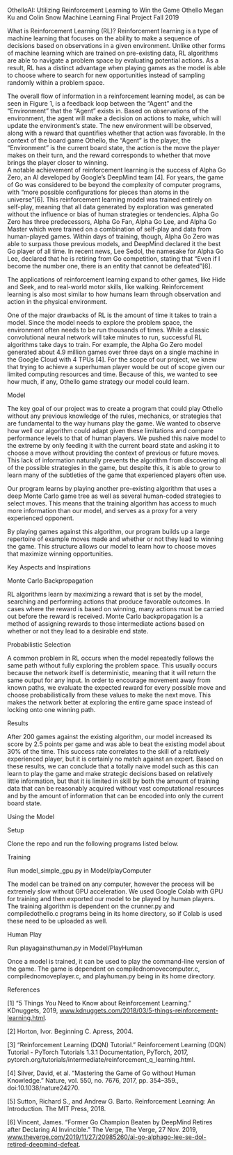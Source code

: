 OthelloAI: Utilizing Reinforcement Learning to Win the Game Othello
Megan Ku and Colin Snow
Machine Learning Final Project Fall 2019

What is Reinforcement Learning (RL)?
Reinforcement learning is a type of machine learning that focuses on the ability to make a sequence of decisions based on observations in a given environment. Unlike other forms of machine learning which are trained on pre-existing data, RL algorithms are able to navigate a problem space by evaluating potential actions. As a result, RL has a distinct advantage when playing games as the model is able to choose where to search for new opportunities instead of sampling randomly within a problem space.

The overall flow of information in a reinforcement learning model, as can be seen in Figure 1, is a feedback loop between the “Agent” and the “Environment” that the “Agent” exists in. Based on observations of the environment, the agent will make a decision on actions to make, which will update the environment’s state. The new environment will be observed, along with a reward that quantifies whether that action was favorable.  In the context of the board game Othello, the “Agent” is the player, the “Environment” is the current board state, the action is the move the player makes on their turn, and the reward corresponds to whether that move brings the player closer to winning.  
A notable achievement of reinforcement learning is the success of Alpha Go Zero, an AI developed by Google’s DeepMind team [4].  For years, the game of Go was considered to be beyond the complexity of computer programs, with “more possible configurations for pieces than atoms in the universe”[6]. This reinforcement learning model was trained entirely on self-play, meaning that all data generated by exploration was generated without the influence or bias of human strategies or tendencies. Alpha Go Zero has three predecessors, Alpha Go Fan,  Alpha Go Lee, and Alpha Go Master which were trained on a combination of self-play and data from human-played games. Within days of training, though, Alpha Go Zero was able to surpass those previous models, and DeepMind declared it the best Go player of all time.  In recent news, Lee Sedol, the namesake for Alpha Go Lee, declared that he is retiring from Go competition, stating that “Even if I become the number one, there is an entity that cannot be defeated”[6]. 

The applications of reinforcement learning expand to other games, like Hide and Seek, and to real-world motor skills, like walking. Reinforcement learning is also most similar to how humans learn through observation and action in the physical environment.

One of the major drawbacks of RL is the amount of time it takes to train a model. Since the model needs to explore the problem space, the environment often needs to be run thousands of times. While a classic convolutional neural network will take minutes to run, successful RL algorithms take days to train. For example, the Alpha Go Zero model generated about 4.9 million games over three days on a single machine in the Google Cloud with 4 TPUs [4]. For the scope of our project, we knew that trying to achieve a superhuman player would be out of scope given our limited computing resources and time. Because of this, we wanted to see how much, if any, Othello game strategy our model could learn.

Model

The key goal of our project was to create a program that could play Othello without any previous knowledge of the rules, mechanics, or strategies that are fundamental to the way humans play the game. We wanted to observe how well our algorithm could adapt given these limitations and compare performance levels to that of human players. We pushed this naive model to the extreme by only feeding it with the current board state and asking it to choose a move without providing the context of previous or future moves. This lack of information naturally prevents the algorithm from discovering all of the possible strategies in the game, but despite this, it is able to grow to learn many of the subtleties of the game that experienced players often use.

Our program learns by playing another pre-existing algorithm that uses a deep Monte Carlo game tree as well as several human-coded strategies to select moves. This means that the training algorithm has access to much more information than our model, and serves as a proxy for a very experienced opponent.

By playing games against this algorithm, our program builds up a large repertoire of example moves made and whether or not they lead to winning the game. This structure allows our model to learn how to choose moves that maximize winning opportunities.

Key Aspects and Inspirations

Monte Carlo Backpropagation

RL algorithms learn by maximizing a reward that is set by the model, searching and performing actions that produce favorable outcomes. In cases where the reward is based on winning, many actions must be carried out before the reward is received. Monte Carlo backpropagation is a method of assigning rewards to those intermediate actions based on whether or not they lead to a desirable end state.

Probabilistic Selection

A common problem in RL occurs when the model repeatedly follows the same path without fully exploring the problem space. This usually occurs because the network itself is deterministic, meaning that it will return the same output for any input. In order to encourage movement away from known paths, we evaluate the expected reward for every possible move and choose probabilistically from these values to make the next move. This makes the network better at exploring the entire game space instead of locking onto one winning path.

Results

After 200 games against the existing algorithm, our model increased its score by 2.5 points per game and was able to beat the existing model about 30% of the time. This success rate correlates to the skill of a relatively experienced player, but it is certainly no match against an expert. Based on these results, we can conclude that a totally naive model such as this can learn to play the game and make strategic decisions based on relatively little information, but that it is limited in skill by both the amount of training data that can be reasonably acquired without vast computational resources and by the amount of information that can be encoded into only the current board state.

Using the Model

Setup


Clone the repo and run the following programs listed below.

Training

Run model_simple_gpu.py in Model/playComputer

The model can be trained on any computer, however the process will be extremely slow without GPU acceleration. We used Google Colab with GPU for training and then exported our model to be played by human players. The training algorithm is dependent on the crunner.py and compiledothello.c programs being in its home directory, so if Colab is used these need to be uploaded as well.

Human Play

Run playagainsthuman.py in Model/PlayHuman

Once a model is trained, it can be used to play the command-line version of the game. The game is dependent on compilednomovecomputer.c, compilednomoveplayer.c, and playhuman.py being in its home directory.

References

[1] “5 Things You Need to Know about Reinforcement Learning.” KDnuggets, 2019, www.kdnuggets.com/2018/03/5-things-reinforcement-learning.html.

[2] Horton, Ivor. Beginning C. Apress, 2004.

[3] “Reinforcement Learning (DQN) Tutorial.” Reinforcement Learning (DQN) Tutorial - PyTorch Tutorials 1.3.1 Documentation, PyTorch, 2017, pytorch.org/tutorials/intermediate/reinforcement_q_learning.html.

[4] Silver, David, et al. “Mastering the Game of Go without Human Knowledge.” Nature, vol. 550, no. 7676, 2017, pp. 354–359., doi:10.1038/nature24270.

[5] Sutton, Richard S., and Andrew G. Barto. Reinforcement Learning: An Introduction. The MIT Press, 2018.

[6] Vincent, James. “Former Go Champion Beaten by DeepMind Retires after Declaring AI Invincible.” The Verge, The Verge, 27 Nov. 2019, www.theverge.com/2019/11/27/20985260/ai-go-alphago-lee-se-dol-retired-deepmind-defeat.
